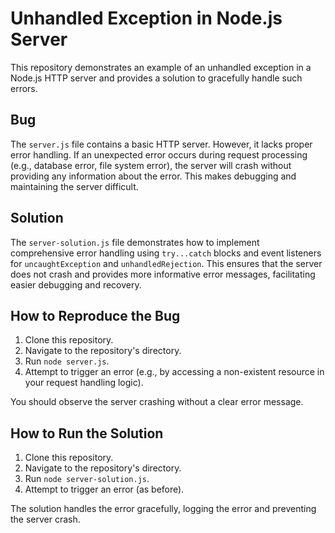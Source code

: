# Unhandled Exception in Node.js Server

This repository demonstrates an example of an unhandled exception in a Node.js HTTP server and provides a solution to gracefully handle such errors.

## Bug

The `server.js` file contains a basic HTTP server.  However, it lacks proper error handling.  If an unexpected error occurs during request processing (e.g., database error, file system error), the server will crash without providing any information about the error. This makes debugging and maintaining the server difficult.

## Solution

The `server-solution.js` file demonstrates how to implement comprehensive error handling using `try...catch` blocks and event listeners for `uncaughtException` and `unhandledRejection`. This ensures that the server does not crash and provides more informative error messages, facilitating easier debugging and recovery.

## How to Reproduce the Bug

1. Clone this repository.
2. Navigate to the repository's directory.
3. Run `node server.js`.
4. Attempt to trigger an error (e.g., by accessing a non-existent resource in your request handling logic).

You should observe the server crashing without a clear error message.

## How to Run the Solution

1. Clone this repository.
2. Navigate to the repository's directory.
3. Run `node server-solution.js`.
4. Attempt to trigger an error (as before).

The solution handles the error gracefully, logging the error and preventing the server crash.
